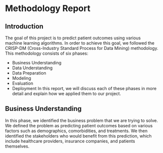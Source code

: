 # Methodology Report
## Introduction
The goal of this project is to predict patient outcomes using various machine learning algorithms. In order to achieve this goal, we followed the CRISP-DM (Cross-Industry Standard Process for Data Mining) methodology. This methodology consists of six phases:

* Business Understanding
* Data Understanding
* Data Preparation
* Modeling
* Evaluation
* Deployment
In this report, we will discuss each of these phases in more detail and explain how we applied them to our project.

## Business Understanding

In this phase, we identified the business problem that we are trying to solve. We defined the problem as predicting patient outcomes based on various factors such as demographics, comorbidities, and treatments. We then identified the stakeholders who would benefit from this prediction, which include healthcare providers, insurance companies, and patients themselves.
